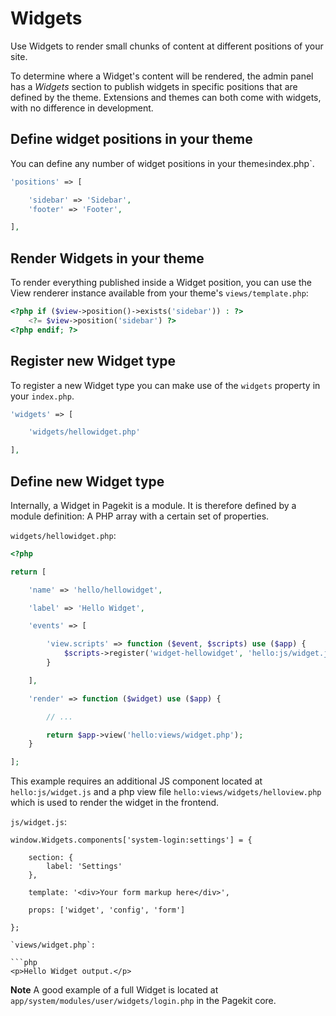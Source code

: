# Widgets
<p class="uk-article-lead">Use Widgets to render small chunks of content at different positions of your site.</p>

To determine where a Widget's content will be rendered, the admin panel has a _Widgets_ section to publish widgets in specific positions that are defined by the theme. Extensions and themes can both come with widgets, with no difference in development.

## Define widget positions in your theme
You can define any number of widget positions in your theme`s`index.php`.

```php
'positions' => [

    'sidebar' => 'Sidebar',
    'footer' => 'Footer',

],
```

## Render Widgets in your theme
To render everything published inside a Widget position, you can use the View renderer instance available from your theme's `views/template.php`:

```php
<?php if ($view->position()->exists('sidebar')) : ?>
    <?= $view->position('sidebar') ?>
<?php endif; ?>
```

## Register new Widget type
To register a new Widget type you can make use of the `widgets` property in your `index.php`.

```php
'widgets' => [

    'widgets/hellowidget.php'

],
```

## Define new Widget type
Internally, a Widget in Pagekit is a module. It is therefore defined by a module definition: A PHP array with a certain set of properties.

`widgets/hellowidget.php`:

```php
<?php

return [

    'name' => 'hello/hellowidget',

    'label' => 'Hello Widget',

    'events' => [

        'view.scripts' => function ($event, $scripts) use ($app) {
            $scripts->register('widget-hellowidget', 'hello:js/widget.js', ['~widgets']);
        }

    ],

    'render' => function ($widget) use ($app) {

        // ...

        return $app->view('hello:views/widget.php');
    }

];
```

This example requires an additional JS component located at `hello:js/widget.js` and a php view file `hello:views/widgets/helloview.php` which is used to render the widget in the frontend.

`js/widget.js`:

````
window.Widgets.components['system-login:settings'] = {

    section: {
        label: 'Settings'
    },

    template: '<div>Your form markup here</div>',

    props: ['widget', 'config', 'form']

};

`views/widget.php`:

```php
<p>Hello Widget output.</p>
````

**Note** A good example of a full Widget is located at `app/system/modules/user/widgets/login.php` in the Pagekit core.
